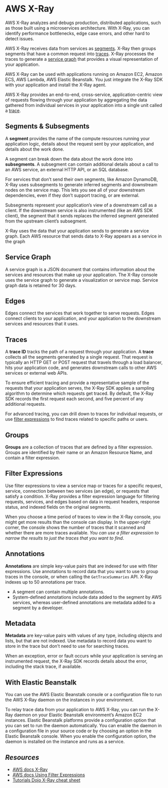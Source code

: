 # AWS X-Ray

AWS X-Ray analyzes and debugs production, distributed applications, such as those built using a microservices architecture. With X-Ray, you can identify performance bottlenecks, edge case errors, and other hard to detect issues.

AWS X-Ray receives data from services as [segments](#segments--subsegments). X-Ray then groups segments that have a common request into [traces](#traces). X-Ray processes the traces to generate a [service graph](#service-graph) that provides a visual representation of your application.

AWS X-Ray can be used with applications running on Amazon EC2, Amazon ECS, AWS Lambda, AWS Elastic Beanstalk. You just integrate the X-Ray SDK with your application and install the X-Ray agent.

AWS X-Ray provides an end-to-end, cross-service, application-centric view of requests flowing through your application by aggregating the data gathered from individual services in your application into a single unit called a [trace](#trace).

## Segments & Subsegments

A **segment** provides the name of the compute resources running your application logic, details about the request sent by your application, and details about the work done.

A segment can break down the data about the work done into **subsegments**. A subsegment can contain additional details about a call to an AWS service, an external HTTP API, or an SQL database.

For services that don’t send their own segments, like Amazon DynamoDB, X-Ray uses subsegments to generate inferred segments and downstream nodes on the service map. This lets you see all of your downstream dependencies, even if they don’t support tracing, or are external.

Subsegments represent your application’s view of a downstream call as a client. If the downstream service is also instrumented (like an AWS SDK client), the segment that it sends replaces the inferred segment generated from the upstream client’s subsegment.

X-Ray uses the data that your application sends to generate a service graph. Each AWS resource that sends data to X-Ray appears as a service in the graph

## Service Graph

A service graph is a JSON document that contains information about the services and resources that make up your application. The X-Ray console uses the service graph to generate a visualization or service map. Service graph data is retained for 30 days.

## Edges

Edges connect the services that work together to serve requests. Edges connect clients to your application, and your application to the downstream services and resources that it uses.

## Traces

A **trace ID** tracks the path of a request through your application. A **trace** collects all the segments generated by a single request. That request is typically an HTTP GET or POST request that travels through a load balancer, hits your application code, and generates downstream calls to other AWS services or external web APIs.

To ensure efficient tracing and provide a representative sample of the requests that your application serves, the X-Ray SDK applies a sampling algorithm to determine which requests get traced. By default, the X-Ray SDK records the first request each second, and five percent of any additional requests.

For advanced tracing, you can drill down to traces for individual requests, or use [filter expressions](#filter-expressions) to find traces related to specific paths or users.

## Groups

**Groups** are a collection of traces that are defined by a filter expression. Groups are identified by their name or an Amazon Resource Name, and contain a filter expression. 

## Filter Expressions

Use filter expressions to view a service map or traces for a specific request, service, connection between two services (an edge), or requests that satisfy a condition. X-Ray provides a filter expression language for filtering requests, services, and edges based on data in request headers, response status, and indexed fields on the original segments.

When you choose a time period of traces to view in the X-Ray console, you might get more results than the console can display. In the upper-right corner, the console shows the number of traces that it scanned and whether there are more traces available. *You can use a filter expression to narrow the results to just the traces that you want to find*.

## Annotations 

**Annotations** are simple key-value pairs that are indexed for use with filter expressions. Use annotations to record data that you want to use to group traces in the console, or when calling the `GetTraceSummaries` API. X-Ray indexes up to 50 annotations per trace.
- A segment can contain multiple annotations.
- System-defined annotations include data added to the segment by AWS services, whereas user-defined annotations are metadata added to a segment by a developer.

## Metadata

**Metadata** are key-value pairs with values of any type, including objects and lists, but that are not indexed. Use metadata to record data you want to store in the trace but don’t need to use for searching traces.

When an exception, error or fault occurs while your application is serving an instrumented request, the X-Ray SDK records details about the error, including the stack trace, if available.

## With Elastic Beanstalk

You can use the AWS Elastic Beanstalk console or a configuration file to run the AWS X-Ray daemon on the instances in your environment.

To relay trace data from your application to AWS X-Ray, you can run the X-Ray daemon on your Elastic Beanstalk environment’s Amazon EC2 instances. Elastic Beanstalk platforms provide a configuration option that you can set to run the daemon automatically. You can enable the daemon in a configuration file in your source code or by choosing an option in the Elastic Beanstalk console. When you enable the configuration option, the daemon is installed on the instance and runs as a service.

## *Resources*

- [AWS docs X-Ray](https://docs.aws.amazon.com/xray/index.html)
- [AWS docs Using Filter Expressions](https://docs.aws.amazon.com/xray/latest/devguide/xray-console-filters.html)
- [Tutorials Dojo X-Ray cheat sheet](https://tutorialsdojo.com/aws-x-ray/)

